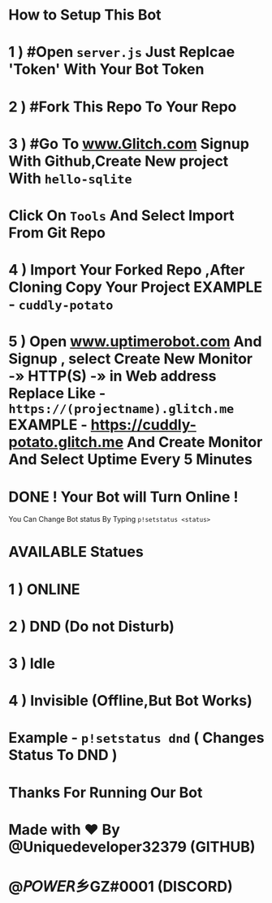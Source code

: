 
   # How to Setup This Bot 
 # 1 ) #Open `server.js` Just Replcae 'Token' With Your Bot Token
 # 2 ) #Fork This Repo To Your Repo
 # 3 ) #Go To www.Glitch.com Signup With Github,Create New project With `hello-sqlite`
 # Click On `Tools` And Select Import From Git Repo
 # 4 ) Import Your Forked Repo ,After Cloning Copy Your Project EXAMPLE - `cuddly-potato`
 # 5 ) Open www.uptimerobot.com And Signup , select Create New Monitor -» HTTP(S) -» in Web address Replace Like - `https://(projectname).glitch.me` EXAMPLE - https://cuddly-potato.glitch.me And Create Monitor And Select Uptime Every 5 Minutes
 
 # DONE ! Your Bot will Turn Online !
 
 You Can Change Bot status By Typing `p!setstatus <status>` 
 # AVAILABLE Statues
 # 1 ) ONLINE
 # 2 ) DND (Do not Disturb)
 # 3 ) Idle
 # 4 ) Invisible (Offline,But Bot Works)
 # Example - `p!setstatus dnd` ( Changes Status To DND )
 
 # Thanks For Running Our Bot
 # Made with ❤ By @Uniquedeveloper32379 (GITHUB)
  #                @𝘗𝘖𝘞𝘌𝘙乡GZ#0001 (DISCORD)
